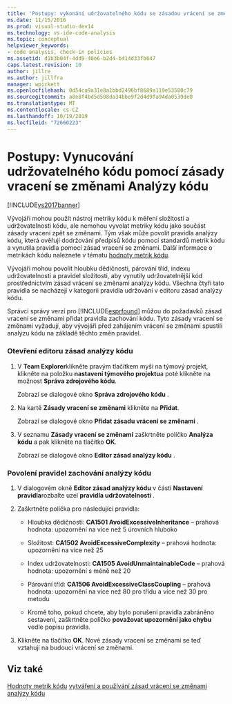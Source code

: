 ```yaml
---
title: 'Postupy: vykonání udržovatelného kódu se zásadou vrácení se změnami analýzy kódu | Microsoft Docs'
ms.date: 11/15/2016
ms.prod: visual-studio-dev14
ms.technology: vs-ide-code-analysis
ms.topic: conceptual
helpviewer_keywords:
- code analysis, check-in policies
ms.assetid: d1b3b04f-4dd9-40e6-b2d4-b414d33fb647
caps.latest.revision: 10
author: jillre
ms.author: jillfra
manager: wpickett
ms.openlocfilehash: 0d54ca9a31e8a1bbd2496bf8689a119e53580c79
ms.sourcegitcommit: a8e8f4bd5d508da34bbe9f2d4d9fa94da0539de0
ms.translationtype: MT
ms.contentlocale: cs-CZ
ms.lasthandoff: 10/19/2019
ms.locfileid: "72660223"
---
```

# <a name="how-to-enforce-maintainable-code-with-a-code-analysis-check-in-policy"></a>Postupy: Vynucování udržovatelného kódu pomocí zásady vracení se změnami Analýzy kódu
[!INCLUDE[vs2017banner](../includes/vs2017banner.md)]

Vývojáři mohou použít nástroj metriky kódu k měření složitosti a udržovatelnosti kódu, ale nemohou vyvolat metriky kódu jako součást zásady vracení zpět se změnami. Tým však může povolit pravidla analýzy kódu, která ověřují dodržování předpisů kódu pomocí standardů metrik kódu a vynutila pravidla pomocí zásad vracení se změnami. Další informace o metrikách kódu naleznete v tématu [hodnoty metrik kódu](../code-quality/code-metrics-values.md).

 Vývojáři mohou povolit hloubku dědičnosti, párování tříd, indexu udržovatelnosti a pravidel složitosti, aby vynutily udržovatelnější kód prostřednictvím zásad vrácení se změnami analýzy kódu. Všechna čtyři tato pravidla se nacházejí v kategorii pravidla udržování v editoru zásad analýzy kódu.

 Správci správy verzí pro [!INCLUDE[esprfound](../includes/esprfound-md.md)] můžou do požadavků zásad vracení se změnami přidat pravidla zachování kódu. Tyto zásady vracení se změnami vyžadují, aby vývojáři před zahájením vrácení se změnami spustili analýzu kódu na základě těchto změn pravidel.

### <a name="to-open-the-code-analysis-policy-editor"></a>Otevření editoru zásad analýzy kódu

1. V **Team Explorer**klikněte pravým tlačítkem myši na týmový projekt, klikněte na položku **nastavení týmového projektu**a poté klikněte na možnost **Správa zdrojového kódu**.

     Zobrazí se dialogové okno **Správa zdrojového kódu** .

2. Na kartě **Zásady vracení se změnami** klikněte na **Přidat**.

     Zobrazí se dialogové okno **Přidat zásadu vrácení se změnami** .

3. V seznamu **Zásady vracení se změnami** zaškrtněte políčko **Analýza kódu** a pak klikněte na tlačítko **OK**.

     Zobrazí se dialogové okno **Editor zásad analýzy kódu** .

### <a name="to-enable-code-analysis-maintainability-rules"></a>Povolení pravidel zachování analýzy kódu

1. V dialogovém okně **Editor zásad analýzy kódu** v části **Nastavení pravidla**rozbalte uzel **pravidla udržovatelnosti** .

2. Zaškrtněte políčka pro následující pravidla:

    - Hloubka dědičnosti: **CA1501 AvoidExcessiveInheritance** – prahová hodnota: upozornění na více než 5 úrovních hluboko

    - Složitost: **CA1502 AvoidExcessiveComplexity** – prahová hodnota: upozornění na více než 25

    - Index udržovatelnosti: **CA1505 AvoidUnmaintainableCode** – prahová hodnota: upozornění s méně než 20

    - Párování tříd: **CA1506 AvoidExcessiveClassCoupling** – prahová hodnota: upozornění na více než 80 pro třídu a více než 30 pro metodu

    - Kromě toho, pokud chcete, aby bylo porušení pravidla zabráněno sestavení, zaškrtněte políčko **považovat upozornění jako chybu** vedle popisu pravidla.

3. Klikněte na tlačítko **OK**. Nové zásady vracení se změnami se teď vztahují na budoucí vrácení se změnami.

## <a name="see-also"></a>Viz také
 [Hodnoty metrik kódu](../code-quality/code-metrics-values.md) [vytváření a používání zásad vrácení se změnami analýzy kódu](../code-quality/creating-and-using-code-analysis-check-in-policies.md)
